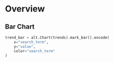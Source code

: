 # Overview

## Bar Chart

```python
trend_bar = alt.Chart(trends).mark_bar().encode(
    x="search_term",
    y="value",
    color="search_term"
)
```
